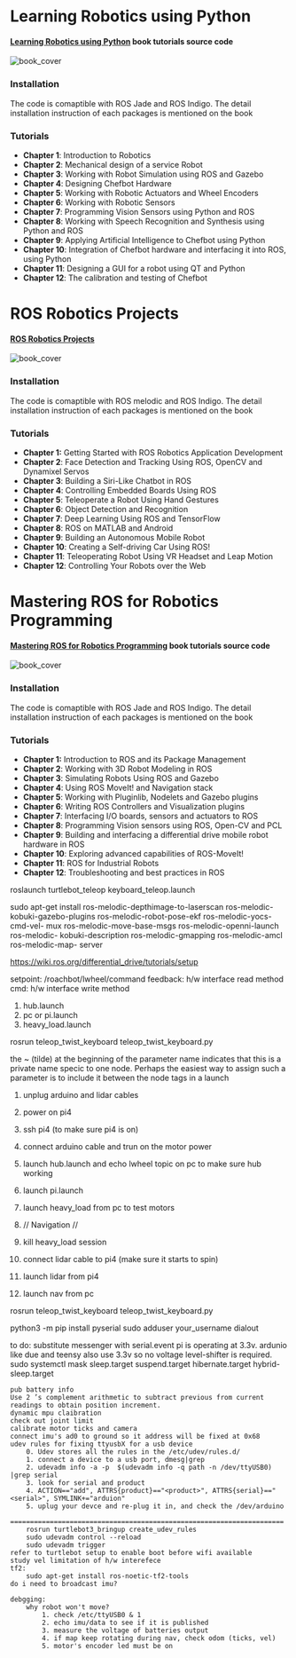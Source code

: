 # Learning Robotics using Python 

#### [Learning Robotics using Python](http://learn-robotics.com) book tutorials source code
![book_cover](http://learn-robotics.com/images/section-image-1.jpg
 "Learning Robotics using Python")

### Installation
The code is comaptible with ROS Jade and ROS Indigo. The detail installation instruction of each packages is mentioned on the book

### Tutorials
* **Chapter 1**:  Introduction to Robotics
* **Chapter 2**: Mechanical design of a service Robot 
* **Chapter 3**: Working with Robot Simulation using ROS and Gazebo
* **Chapter 4**: Designing Chefbot Hardware 
* **Chapter 5**: Working with Robotic Actuators and Wheel Encoders 
* **Chapter 6**: Working with Robotic Sensors 
* **Chapter 7**: Programming Vision Sensors using Python and ROS 
* **Chapter 8**: Working with Speech Recognition and Synthesis using Python and ROS
* **Chapter 9**: Applying Artificial Intelligence to Chefbot using Python
* **Chapter 10**: Integration of Chefbot hardware and interfacing it into ROS, using Python
* **Chapter 11**: Designing a GUI for a robot using QT and Python 
* **Chapter 12**: The calibration and testing of Chefbot


# ROS Robotics Projects

#### [ROS Robotics Projects](http://rosrobots.com) 
![book_cover](http://rosrobots.com/img/ebook.png
 "ROS Robotics Projects")

### Installation
The code is comaptible with ROS melodic and ROS Indigo. The detail installation instruction of each packages is mentioned on the book

### Tutorials
* **Chapter 1:**  Getting Started with ROS Robotics Application Development
* **Chapter 2**:  Face Detection and Tracking Using ROS, OpenCV and Dynamixel Servos
* **Chapter 3**:  Building a Siri-Like Chatbot in ROS
* **Chapter 4**:  Controlling Embedded Boards Using ROS
* **Chapter 5**:  Teleoperate a Robot Using Hand Gestures
* **Chapter 6**:  Object Detection and Recognition
* **Chapter 7**:  Deep Learning Using ROS and TensorFlow
* **Chapter 8**:  ROS on MATLAB and Android
* **Chapter 9**:  Building an Autonomous Mobile Robot
* **Chapter 10**: Creating a Self-driving Car Using ROS!
* **Chapter 11**: Teleoperating Robot Using VR Headset and Leap Motion
* **Chapter 12**: Controlling Your Robots over the Web

# Mastering ROS for Robotics Programming 

#### [Mastering ROS for Robotics Programming](http://mastering-ros.com) book tutorials source code
![book_cover](http://mastering-ros.com/images/section-image-1.jpg
 "Mastering ROS for Robotics Programming")

### Installation
The code is comaptible with ROS Jade and ROS Indigo. The detail installation instruction of each packages is mentioned on the book

### Tutorials
* **Chapter 1:**  Introduction to ROS and its Package Management
* **Chapter 2**: Working with 3D Robot Modeling in ROS
* **Chapter 3**: Simulating Robots Using ROS and Gazebo
* **Chapter 4**: Using ROS MoveIt! and Navigation stack
* **Chapter 5**: Working with Pluginlib, Nodelets and Gazebo plugins
* **Chapter 6**: Writing ROS Controllers and Visualization plugins
* **Chapter 7**: Interfacing I/O boards, sensors and actuators to ROS
* **Chapter 8**: Programming Vision sensors using ROS, Open-CV and PCL
* **Chapter 9**: Building and interfacing a differential drive mobile robot hardware in ROS
* **Chapter 10**: Exploring advanced capabilities of ROS-MoveIt!
* **Chapter 11**: ROS for Industrial Robots
* **Chapter 12**: Troubleshooting and best practices in ROS

roslaunch turtlebot_teleop keyboard_teleop.launch


sudo apt-get install ros-melodic-depthimage-to-laserscan ros-melodic-
kobuki-gazebo-plugins ros-melodic-robot-pose-ekf ros-melodic-yocs-cmd-vel-
mux ros-melodic-move-base-msgs ros-melodic-openni-launch ros-melodic-
kobuki-description ros-melodic-gmapping ros-melodic-amcl ros-melodic-map-
server

https://wiki.ros.org/differential_drive/tutorials/setup

setpoint: /roachbot/lwheel/command
feedback: h/w interface read method
cmd: h/w interface write method

1. hub.launch
2. pc or pi.launch
3. heavy_load.launch

rosrun teleop_twist_keyboard teleop_twist_keyboard.py

the ~ (tilde) at the beginning of the parameter name indicates that this is a private name specic to one node. Perhaps the easiest way to assign such a parameter is to include it between the node tags in a launch

1. unplug arduino and lidar cables
2. power on pi4
3. ssh pi4 (to make sure pi4 is on)
4. connect arduino cable and trun on the motor power
5. launch hub.launch and echo lwheel topic on pc to make sure hub working
6. launch pi.launch 
7. launch heavy_load from pc to test motors

8. // Navigation // 
9. kill heavy_load session
10. connect lidar cable to pi4 (make sure it starts to spin)
11. launch lidar from pi4
12. launch nav from pc

rosrun teleop_twist_keyboard teleop_twist_keyboard.py

python3 -m pip install pyserial
sudo adduser your_username dialout


to do:
    substitute messenger with serial.event
    pi is operating at 3.3v. ardunio like due and teensy also use 3.3v so no voltage level-shifter is required.
    sudo systemctl mask sleep.target suspend.target hibernate.target hybrid-sleep.target
    

    pub battery info
    Use 2 ’s complement arithmetic to subtract previous from current readings to obtain position increment.
    dynamic mpu claibration
    check out joint limit
    calibrate motor ticks and camera
    connect imu's ad0 to ground so it address will be fixed at 0x68
    udev rules for fixing ttyusbX for a usb device
        0. Udev stores all the rules in the /etc/udev/rules.d/ 
        1. connect a device to a usb port, dmesg|grep 
        2. udevadm info -a -p  $(udevadm info -q path -n /dev/ttyUSB0) |grep serial
        3. look for serial and product
        4. ACTION=="add", ATTRS{product}=="<product>", ATTRS{serial}=="<serial>", SYMLINK+="arduion"
        5. uplug your devce and re-plug it in, and check the /dev/arduino
        =====================================================================
        rosrun turtlebot3_bringup create_udev_rules
        sudo udevadm control --reload
        sudo udevadm trigger
    refer to turtlebot setup to enable boot before wifi available
    study vel limitation of h/w interefece 
    tf2:
        sudo apt-get install ros-noetic-tf2-tools
    do i need to broadcast imu?

    debgging:
        why robot won't move?
            1. check /etc/ttyUSB0 & 1
            2. echo imu/data to see if it is published
            3. measure the voltage of batteries output 
            4. if map keep rotating during nav, check odom (ticks, vel)
            5. motor's encoder led must be on
    
    